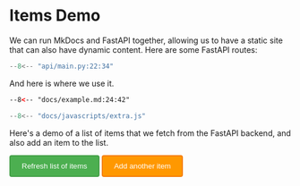 # Items Demo

We can run MkDocs and FastAPI together, allowing us to have
a static site that can also have dynamic content. Here are
some FastAPI routes:

```python
--8<-- "api/main.py:22:34"
```

And here is where we use it.

```html
--8<-- "docs/example.md:24:42"
```

```javascript
--8<-- "docs/javascripts/extra.js"
```

Here's a demo of a list of items that we fetch from the FastAPI
backend, and also add an item to the list.

<div id="items-container"></div>
<button onclick="do_fetch()"
        style="background-color: #4CAF50; border: 2px solid #45a049; padding: 10px 20px; color: white; cursor: pointer; border-radius: 4px;"
    >Refresh list of items</button>
<button onclick="addItem3()"
        style="background-color: #ff9800; border: 2px solid #f57c00; padding: 10px 20px; color: white; cursor: pointer; border-radius: 4px;"
    >Add another item</button>

<script src="/javascripts/extra.js"></script>
<script>
function addItem3() {
    fetch('/api/items', {
        method: 'POST',
        headers: { 'Content-Type': 'application/json' },
        body: JSON.stringify({ name: "Item 3", value: 30 })
    })
    .then(() => do_fetch());  // Refresh the list after adding
}
</script>
